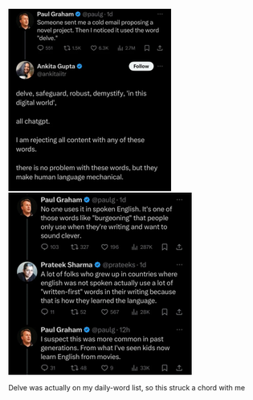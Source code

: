![image](.pix/ai_writing.webp)
![image](.pix/ai_writing2.webp)

Delve was actually on my daily-word list, so this struck a chord with me
